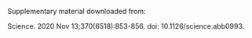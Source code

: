 Supplementary material downloaded from:

Science. 2020 Nov 13;370(6518):853-856.
doi: 10.1126/science.abb0993. 